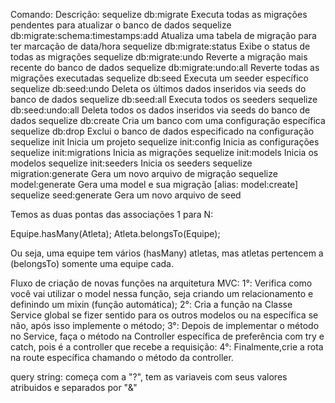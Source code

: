 Comando:	                                           Descrição:
sequelize db:migrate	                               Executa todas as migrações pendentes para atualizar o banco de dados
sequelize db:migrate:schema:timestamps:add	           Atualiza uma tabela de migração para ter marcação de data/hora
sequelize db:migrate:status	                           Exibe o status de todas as migrações
sequelize db:migrate:undo	                           Reverte a migração mais recente do banco de dados
sequelize db:migrate:undo:all	                       Reverte todas as migrações executadas
sequelize db:seed	                                   Executa um seeder específico
sequelize db:seed:undo	                               Deleta os últimos dados inseridos via seeds do banco de dados
sequelize db:seed:all	                               Executa todos os seeders
sequelize db:seed:undo:all	                           Deleta todos os dados inseridos via seeds do banco de dados
sequelize db:create	                                   Cria um banco com uma configuração específica
sequelize db:drop 	                                   Exclui o banco de dados especificado na configuração
sequelize init	                                       Inicia um projeto
sequelize init:config	                               Inicia as configurações
sequelize init:migrations	                           Inicia as migrações
sequelize init:models	                               Inicia os modelos
sequelize init:seeders	                               Inicia os seeders
sequelize migration:generate	                       Gera um novo arquivo de migração
sequelize model:generate	                           Gera uma model e sua migração [alias: model:create]
sequelize seed:generate	                               Gera um novo arquivo de seed

Temos as duas pontas das associações 1 para N: 

Equipe.hasMany(Atleta);
Atleta.belongsTo(Equipe);

Ou seja, uma equipe tem vários (hasMany) atletas, mas atletas pertencem a (belongsTo) somente uma equipe cada.

Fluxo de criação de novas funções na arquitetura MVC: 
    1°: Verifica como você vai utilizar o model nessa função, seja criando um relacionamento e definindo um mixin (função automática);
    2°: Cria a função na Classe Service global se fizer sentido para os outros modelos ou na específica se não, após isso implemente o método;
    3°: Depois de implementar o método no Service, faça o método na Controller específica de preferência com try e catch, pois é a controller que recebe a requisição:
    4°: Finalmente,crie a rota na route específica chamando o método da controller.
    
query string: começa com a "?", tem as variaveis com seus valores atribuidos e separados por "&"